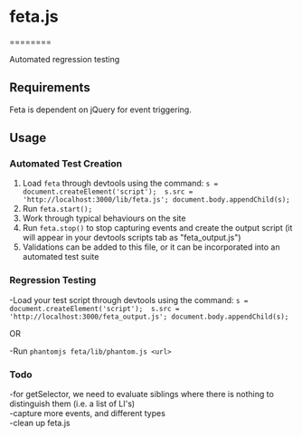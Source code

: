 # feta.js
========

Automated regression testing

## Requirements

Feta is dependent on jQuery for event triggering. 

## Usage

### Automated Test Creation

1. Load `feta` through devtools using the command: `s = document.createElement('script');  s.src = 'http://localhost:3000/lib/feta.js'; document.body.appendChild(s);`
2. Run `feta.start();`
3. Work through typical behaviours on the site
4. Run `feta.stop()` to stop capturing events and create the output script (it will appear in your devtools scripts tab as "feta_output.js")
5. Validations can be added to this file, or it can be incorporated into an automated test suite

### Regression Testing

-Load your test script through devtools using the command: `s = document.createElement('script');  s.src = 'http://localhost:3000/feta_output.js'; document.body.appendChild(s);`

OR

-Run `phantomjs feta/lib/phantom.js <url>`

### Todo

-for getSelector, we need to evaluate siblings where there is nothing to distinguish them (i.e. a list of LI's)  
-capture more events, and different types  
-clean up feta.js  

